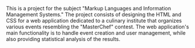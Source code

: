 This is a project for the subject "Markup Languages and Information Management Systems." 
The project consists of designing the HTML and CSS for a web application dedicated to a culinary institute that organizes various events 
resembling the "MasterChef" contest. 
The web application's main functionality is to handle event creation and user management, while also providing statistical analysis of the results.
